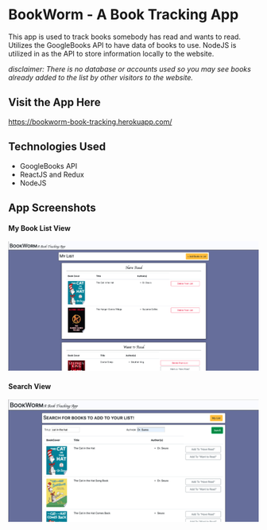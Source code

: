 # BookWorm - A Book Tracking App
This app is used to track books somebody has read and wants to read. Utilizes the GoogleBooks API to have data of books to use. NodeJS is  utilized in as the API to store information locally to the website.

*disclaimer: There is no database or accounts used so you may see books already added to the list by other visitors to the website.*
## Visit the App Here
https://bookworm-book-tracking.herokuapp.com/

## Technologies Used
- GoogleBooks API
- ReactJS and Redux
- NodeJS

## App Screenshots
#### My Book List View
![Book List](https://github.com/tommyturcovsky/BookWorm/blob/master/screenshots/bookList.png "Book List Page")

#### Search View
![Book List](https://github.com/tommyturcovsky/BookWorm/blob/master/screenshots/bookSearch.png "Book List Page")
